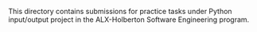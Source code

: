 This directory contains submissions for practice tasks under Python input/output project in the ALX-Holberton Software Engineering program.
